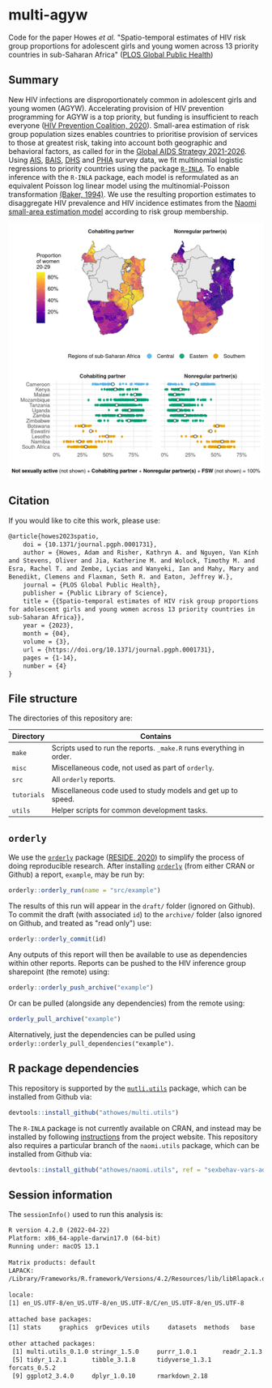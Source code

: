 # multi-agyw

Code for the paper Howes *et al.* "Spatio-temporal estimates of HIV risk group proportions for adolescent girls and young women across 13 priority countries in sub-Saharan Africa" ([PLOS Global Public Health](https://journals.plos.org/globalpublichealth/article?id=10.1371/journal.pgph.0001731))

## Summary

New HIV infections are disproportionately common in adolescent girls and young women (AGYW).
Accelerating provision of HIV prevention programming for AGYW is a top priority, but funding is insufficient to reach everyone ([HIV Prevention Coalition, 2020](https://hivpreventioncoalition.unaids.org/wp-content/uploads/2020/06/Decision-making-aide-AGYW-investment-Version-March-2020-Final.pdf)).
Small-area estimation of risk group population sizes enables countries to prioritise provision of services to those at greatest risk, taking into account both geographic and behavioral factors, as called for in the [Global AIDS Strategy 2021-2026](https://www.unaids.org/en/Global-AIDS-Strategy-2021-2026).
Using [AIS](https://dhsprogram.com/methodology/survey-types/ais.cfm), [BAIS](https://baisv20.com/), [DHS](https://dhsprogram.com/) and [PHIA](https://phia.icap.columbia.edu/) survey data, we fit multinomial logistic regressions to priority countries using the package [`R-INLA`](https://www.r-inla.org/).
To enable inference with the `R-INLA` package, each model is reformulated as an equivalent Poisson log linear model using the multinomial-Poisson transformation [(Baker, 1994)](https://www.jstor.org/stable/2348134?seq=1#metadata_info_tab_contents).
We use the resulting proportion estimates to disaggregate HIV prevalence and HIV incidence estimates from the [Naomi small-area estimation model](https://github.com/mrc-ide/naomi) according to risk group membership.

![This figure is produced by the report `plot_aids-abstract`](aids-abstract.png)

## Citation

If you would like to cite this work, please use:

```
@article{howes2023spatio,
    doi = {10.1371/journal.pgph.0001731},
    author = {Howes, Adam and Risher, Kathryn A. and Nguyen, Van Kính and Stevens, Oliver and Jia, Katherine M. and Wolock, Timothy M. and Esra, Rachel T. and Zembe, Lycias and Wanyeki, Ian and Mahy, Mary and Benedikt, Clemens and Flaxman, Seth R. and Eaton, Jeffrey W.},
    journal = {PLOS Global Public Health},
    publisher = {Public Library of Science},
    title = {{Spatio-temporal estimates of HIV risk group proportions for adolescent girls and young women across 13 priority countries in sub-Saharan Africa}},
    year = {2023},
    month = {04},
    volume = {3},
    url = {https://doi.org/10.1371/journal.pgph.0001731},
    pages = {1-14},
    number = {4}
}
```

## File structure

The directories of this repository are:

| Directory   | Contains |
|-------------|--------------|
| `make`      | Scripts used to run the reports. `_make.R` runs everything in order. |
| `misc`      | Miscellaneous code, not used as part of `orderly`. |
| `src`       | All `orderly` reports. |
| `tutorials` | Miscellaneous code used to study models and get up to speed. |
| `utils`     | Helper scripts for common development tasks. |

## `orderly`

We use the [`orderly`](https://github.com/vimc/orderly) package ([RESIDE, 2020](https://reside-ic.github.io/)) to simplify the process of doing reproducible research.
After installing [`orderly`](https://github.com/vimc/orderly) (from either CRAN or Github) a report, `example`, may be run by:

```r
orderly::orderly_run(name = "src/example")
```

The results of this run will appear in the `draft/` folder (ignored on Github).
To commit the draft (with associated `id`) to the `archive/` folder (also ignored on Github, and treated as "read only") use:

```r
orderly::orderly_commit(id)
```

Any outputs of this report will then be available to use as dependencies within other reports.
Reports can be pushed to the HIV inference group sharepoint (the remote) using:

```r
orderly::orderly_push_archive("example")
```

Or can be pulled (alongside any dependencies) from the remote using:

```r
orderly_pull_archive("example")
```

Alternatively, just the dependencies can be pulled using `orderly::orderly_pull_dependencies("example")`.

## R package dependencies

This repository is supported by the [`mutli.utils`](https://github.com/athowes/multi.utils) package, which can be installed from Github via:

```r
devtools::install_github("athowes/multi.utils")
```

The `R-INLA` package is not currently available on CRAN, and instead may be installed by following [instructions](https://www.r-inla.org/download-install) from the project website.
This repository also requires a particular branch of the `naomi.utils` package, which can be installed from Github via:

```r
devtools::install_github("athowes/naomi.utils", ref = "sexbehav-vars-adam")
```

## Session information

The `sessionInfo()` used to run this analysis is:

```
R version 4.2.0 (2022-04-22)
Platform: x86_64-apple-darwin17.0 (64-bit)
Running under: macOS 13.1

Matrix products: default
LAPACK: /Library/Frameworks/R.framework/Versions/4.2/Resources/lib/libRlapack.dylib

locale:
[1] en_US.UTF-8/en_US.UTF-8/en_US.UTF-8/C/en_US.UTF-8/en_US.UTF-8

attached base packages:
[1] stats     graphics  grDevices utils     datasets  methods   base     

other attached packages:
 [1] multi.utils_0.1.0 stringr_1.5.0     purrr_1.0.1       readr_2.1.3      
 [5] tidyr_1.2.1       tibble_3.1.8      tidyverse_1.3.1   forcats_0.5.2    
 [9] ggplot2_3.4.0     dplyr_1.0.10      rmarkdown_2.18
```
